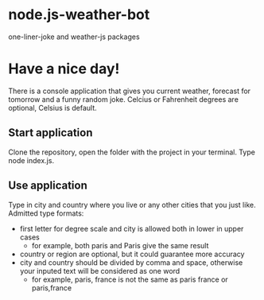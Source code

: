 # node.js-weather-bot
one-liner-joke and weather-js packages

# Have a nice day!

There is a console application that gives you current weather, forecast for tomorrow and a funny random joke. Celcius or Fahrenheit degrees are optional, Celsius is default.

## Start application
Clone the repository, open the folder with the project in your terminal.
Type node index.js.

## Use application
Type in city and country where you live or any other cities that you just like.
Admitted type formats:
+ first letter for degree scale and city is allowed both in lower in upper cases
  - for example, both paris and Paris give the same result
+ country or region are optional, but it could guarantee more accuracy 
+ city and country should be divided by comma and space, otherwise your inputed text will be considered as one word
  - for example, paris, france is not the same as paris france or paris,france